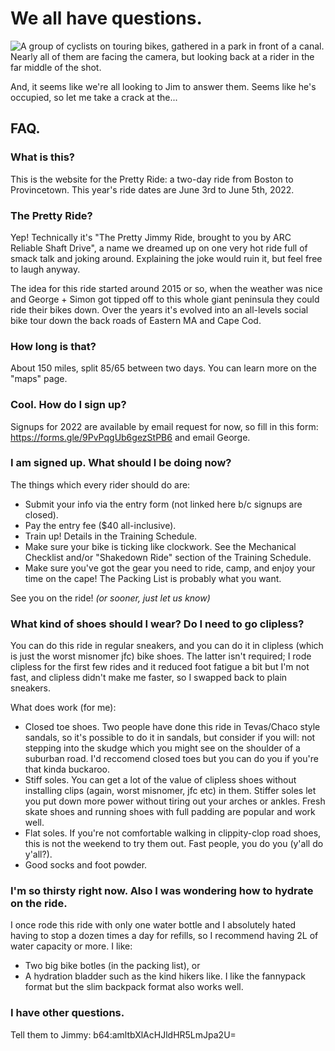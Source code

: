 # We all have questions.

![A group of cyclists on touring bikes, gathered in a park in front of a canal. Nearly all of them are facing the camera, but looking back at a rider in the far middle of the shot.](../img/the_questions.JPG)

And, it seems like we're all looking to Jim to answer them. Seems like he's occupied, so let me take a crack at the...
## FAQ.

### What is this?

This is the website for the Pretty Ride: a two-day ride from Boston to Provincetown. This year's ride dates are June 3rd to June 5th, 2022.

### The Pretty Ride?

Yep! Technically it's "The Pretty Jimmy Ride, brought to you by ARC Reliable Shaft Drive", a name we dreamed up on one very hot ride full of smack talk and joking around. Explaining the joke would ruin it, but feel free to laugh anyway.

The idea for this ride started around 2015 or so, when the weather was nice and George + Simon got tipped off to this whole giant peninsula they could ride their bikes down. Over the years it's evolved into an all-levels social bike tour down the back roads of Eastern MA and Cape Cod.

### How long is that?

About 150 miles, split 85/65 between two days. You can learn more on the "maps" page.

### Cool. How do I sign up?

Signups for 2022 are available by email request for now, so fill in this form: https://forms.gle/9PvPqgUb6gezStPB6 and email George.

### I am signed up. What should I be doing now?

The things which every rider should do are:
- Submit your info via the entry form (not linked here b/c signups are closed).
- Pay the entry fee ($40 all-inclusive).
- Train up! Details in the Training Schedule.
- Make sure your bike is ticking like clockwork. See the Mechanical Checklist and/or "Shakedown Ride" section of the Training Schedule.
- Make sure you've got the gear you need to ride, camp, and enjoy your time on the cape! The Packing List is probably what you want.

See you on the ride! _(or sooner, just let us know)_

### What kind of shoes should I wear? Do I need to go clipless?
You can do this ride in regular sneakers, and you can do it in clipless (which is just the worst misnomer jfc) bike shoes. The latter isn't required; I rode clipless for the first few rides and it reduced foot fatigue a bit but I'm not fast, and clipless didn't make me faster, so I swapped back to plain sneakers.

What does work (for me):
- Closed toe shoes. Two people have done this ride in Tevas/Chaco style sandals, so it's possible to do it in sandals, but consider if you will: not stepping into the skudge which you might see on the shoulder of a suburban road. I'd reccomend closed toes but you can do you if you're that kinda buckaroo.
- Stiff soles. You can get a lot of the value of clipless shoes without installing clips (again, worst misnomer, jfc etc) in them. Stiffer soles let you put down more power without tiring out your arches or ankles. Fresh skate shoes and running shoes with full padding are popular and work well.
- Flat soles. If you're not comfortable walking in clippity-clop road shoes, this is not the weekend to try them out. Fast people, you do you (y'all do y'all?).
- Good socks and foot powder.

### I'm so thirsty right now. Also I was wondering how to hydrate on the ride.
I once rode this ride with only one water bottle and I absolutely hated having to stop a dozen times a day for refills, so I recommend having 2L of water capacity or more. I like:
- Two big bike botles (in the packing list), or
- A hydration bladder such as the kind hikers like. I like the fannypack format but the slim backpack format also works well.

### I have other questions.
Tell them to Jimmy: b64:amltbXlAcHJldHR5LmJpa2U=
